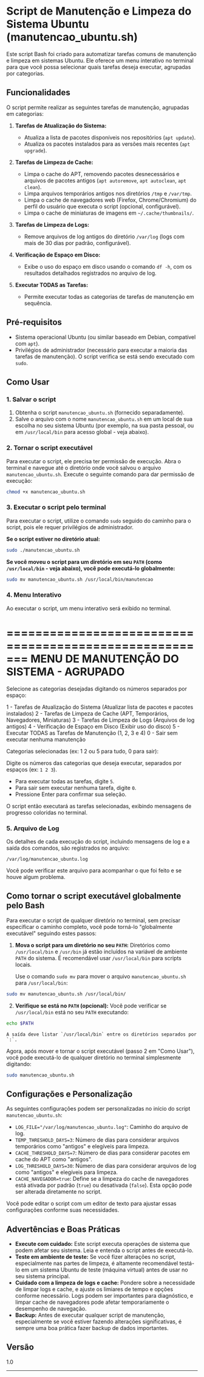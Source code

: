 # Script de Manutenção e Limpeza do Sistema Ubuntu (manutencao_ubuntu.sh)

Este script Bash foi criado para automatizar tarefas comuns de manutenção e limpeza em sistemas Ubuntu. Ele oferece um menu interativo no terminal para que você possa selecionar quais tarefas deseja executar, agrupadas por categorias.

## Funcionalidades

O script permite realizar as seguintes tarefas de manutenção, agrupadas em categorias:

1.  **Tarefas de Atualização do Sistema:**
    *   Atualiza a lista de pacotes disponíveis nos repositórios (`apt update`).
    *   Atualiza os pacotes instalados para as versões mais recentes (`apt upgrade`).

2.  **Tarefas de Limpeza de Cache:**
    *   Limpa o cache do APT, removendo pacotes desnecessários e arquivos de pacotes antigos (`apt autoremove`, `apt autoclean`, `apt clean`).
    *   Limpa arquivos temporários antigos nos diretórios `/tmp` e `/var/tmp`.
    *   Limpa o cache de navegadores web (Firefox, Chrome/Chromium) do perfil do usuário que executa o script (opcional, configurável).
    *   Limpa o cache de miniaturas de imagens em `~/.cache/thumbnails/`.

3.  **Tarefas de Limpeza de Logs:**
    *   Remove arquivos de log antigos do diretório `/var/log` (logs com mais de 30 dias por padrão, configurável).

4.  **Verificação de Espaço em Disco:**
    *   Exibe o uso do espaço em disco usando o comando `df -h`, com os resultados detalhados registrados no arquivo de log.

5.  **Executar TODAS as Tarefas:**
    *   Permite executar todas as categorias de tarefas de manutenção em sequência.

## Pré-requisitos

*   Sistema operacional Ubuntu (ou similar baseado em Debian, compatível com `apt`).
*   Privilégios de administrador (necessário para executar a maioria das tarefas de manutenção). O script verifica se está sendo executado com `sudo`.

## Como Usar

### 1. Salvar o script

1.  Obtenha o script `manutencao_ubuntu.sh` (fornecido separadamente).
2.  Salve o arquivo com o nome `manutencao_ubuntu.sh` em um local de sua escolha no seu sistema Ubuntu (por exemplo, na sua pasta pessoal, ou em `/usr/local/bin` para acesso global - veja abaixo).

### 2. Tornar o script executável

Para executar o script, ele precisa ter permissão de execução. Abra o terminal e navegue até o diretório onde você salvou o arquivo `manutencao_ubuntu.sh`. Execute o seguinte comando para dar permissão de execução:

```bash
chmod +x manutencao_ubuntu.sh
```

### 3. Executar o script pelo terminal

Para executar o script, utilize o comando `sudo` seguido do caminho para o script, pois ele requer privilégios de administrador.

**Se o script estiver no diretório atual:**

```bash
sudo ./manutencao_ubuntu.sh
```

**Se você moveu o script para um diretório em seu `PATH` (como `/usr/local/bin` - veja abaixo), você pode executá-lo globalmente:**

```bash
sudo mv manutencao_ubuntu.sh /usr/local/bin/manutencao
```

### 4. Menu Interativo

Ao executar o script, um menu interativo será exibido no terminal.


=======================================================
MENU DE MANUTENÇÃO DO SISTEMA - AGRUPADO
=======================================================

Selecione as categorias desejadas digitando os números separados por espaço:

1 - Tarefas de Atualização do Sistema
    (Atualizar lista de pacotes e pacotes instalados)
2 - Tarefas de Limpeza de Cache
    (APT, Temporários, Navegadores, Miniaturas)
3 - Tarefas de Limpeza de Logs
    (Arquivos de log antigos)
4 - Verificação de Espaço em Disco
    (Exibir uso do disco)
5 - Executar TODAS as Tarefas de Manutenção (1, 2, 3 e 4)
0 - Sair sem executar nenhuma manutenção

Categorias selecionadas (ex: 1 2 ou 5 para tudo, 0 para sair):


Digite os números das categorias que deseja executar, separados por espaços (ex: `1 2 3`).

*   Para executar todas as tarefas, digite `5`.
*   Para sair sem executar nenhuma tarefa, digite `0`.
*   Pressione Enter para confirmar sua seleção.

O script então executará as tarefas selecionadas, exibindo mensagens de progresso coloridas no terminal.

### 5. Arquivo de Log

Os detalhes de cada execução do script, incluindo mensagens de log e a saída dos comandos, são registrados no arquivo:

`/var/log/manutencao_ubuntu.log`

Você pode verificar este arquivo para acompanhar o que foi feito e se houve algum problema.

## Como tornar o script executável globalmente pelo Bash

Para executar o script de qualquer diretório no terminal, sem precisar especificar o caminho completo, você pode torná-lo "globalmente executável" seguindo estes passos:

1.  **Mova o script para um diretório no seu `PATH`:**
    Diretórios como `/usr/local/bin` e `/usr/bin` já estão incluídos na variável de ambiente `PATH` do sistema. É recomendável usar `/usr/local/bin` para scripts locais.

    Use o comando `sudo mv` para mover o arquivo `manutencao_ubuntu.sh` para `/usr/local/bin`:

```bash
sudo mv manutencao_ubuntu.sh /usr/local/bin/
```

2.  **Verifique se está no `PATH` (opcional):**
    Você pode verificar se `/usr/local/bin` está no seu `PATH` executando:

```bash
echo $PATH
```

    A saída deve listar `/usr/local/bin` entre os diretórios separados por `:`.

Agora, após mover e tornar o script executável (passo 2 em "Como Usar"), você pode executá-lo de qualquer diretório no terminal simplesmente digitando:

```bash
sudo manutencao_ubuntu.sh
```

## Configurações e Personalização

As seguintes configurações podem ser personalizadas no início do script `manutencao_ubuntu.sh`:

*   `LOG_FILE="/var/log/manutencao_ubuntu.log"`: Caminho do arquivo de log.
*   `TEMP_THRESHOLD_DAYS=3`: Número de dias para considerar arquivos temporários como "antigos" e elegíveis para limpeza.
*   `CACHE_THRESHOLD_DAYS=7`: Número de dias para considerar pacotes em cache do APT como "antigos".
*   `LOG_THRESHOLD_DAYS=30`: Número de dias para considerar arquivos de log como "antigos" e elegíveis para limpeza.
*   `CACHE_NAVEGADOR=true`: Define se a limpeza do cache de navegadores está ativada por padrão (`true`) ou desativada (`false`). Esta opção pode ser alterada diretamente no script.

Você pode editar o script com um editor de texto para ajustar essas configurações conforme suas necessidades.

## Advertências e Boas Práticas

*   **Execute com cuidado:**  Este script executa operações de sistema que podem afetar seu sistema. Leia e entenda o script antes de executá-lo.
*   **Teste em ambiente de teste:**  Se você fizer alterações no script, especialmente nas partes de limpeza, é altamente recomendável testá-lo em um sistema Ubuntu de teste (máquina virtual) antes de usar no seu sistema principal.
*   **Cuidado com a limpeza de logs e cache:**  Pondere sobre a necessidade de limpar logs e cache, e ajuste os limiares de tempo e opções conforme necessário. Logs podem ser importantes para diagnóstico, e limpar cache de navegadores pode afetar temporariamente o desempenho de navegação.
*   **Backup:**  Antes de executar qualquer script de manutenção, especialmente se você estiver fazendo alterações significativas, é sempre uma boa prática fazer backup de dados importantes.

## Versão

1.0

---
```
